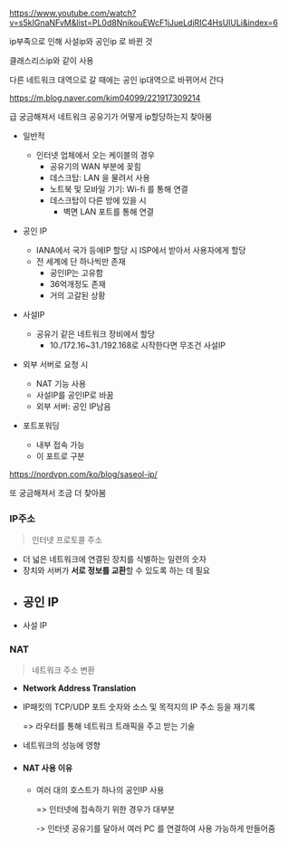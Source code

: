 https://www.youtube.com/watch?v=s5kIGnaNFvM&list=PL0d8NnikouEWcF1jJueLdjRIC4HsUlULi&index=6 

ip부족으로 인해 사설ip와 공인ip 로 바뀐 것

클래스리스ip와 같이 사용

다른 네트워크 대역으로 갈 때에는 공인 ip대역으로 바뀌어서 간다

https://m.blog.naver.com/kim04099/221917309214

급 궁금해져서 네트워크 공유기가 어떻게 ip할당하는지 찾아봄

- 일반적

  - 인터넷 업체에서 오는 케이블의 경우
    - 공유기의 WAN 부분에 꽂힘
    - 데스크탑: LAN 을 물려서 사용
    - 노트북 및 모바일 기기: Wi-fi 를 통해 연결
    - 데스크탑이 다른 방에 있을 시
      - 벽면 LAN 포트를 통해 연결

  

- 공인 IP
  - IANA에서 국가 등에IP 할당 시 ISP에서 받아서 사용자에게 할당
  - 전 세계에 단 하나씩만 존재
    - 공인IP는 고유함
    - 36억개정도 존재
    - 거의 고갈된 상황
- 사설IP
  - 공유기 같은 네트워크 장비에서 할당
    - 10./172.16~31./192.168로 시작한다면 무조건 사설IP
- 외부 서버로 요청 시
  - NAT 기능 사용
  - 사설IP를 공인IP로 바꿈
  - 외부 서버: 공인 IP남음
- 포트포워딩
  - 내부 접속 가능
  - 이 포트로 구분



https://nordvpn.com/ko/blog/saseol-ip/

또 궁금해져서 조금 더 찾아봄

### IP주소

>  인터넷 프로토콜 주소

- 더 넓은 네트워크에 연결된 장치를 식별하는 일련의 숫자
- 장치와 서버가 **서로 정보를 교환**할 수 있도록 하는 데 필요
- 공인 IP
  - 
- 사설 IP



### NAT

> 네트워크 주소 변환

- **Network Address Translation**

- IP패킷의 TCP/UDP 포트 숫자와 소스 및 목적지의 IP 주소 등을 재기록

  => 라우터를 통해 네트워크 트래픽을 주고 받는 기술

- 네트워크의 성능에 영향

- #### NAT 사용 이유

  - 여러 대의 호스트가 하나의 공인IP 사용

    => 인터넷에 접속하기 위한 경우가 대부분

    -> 인터넷 공유기를 달아서 여러 PC 를 연결하여 사용 가능하게 만들어줌

    

